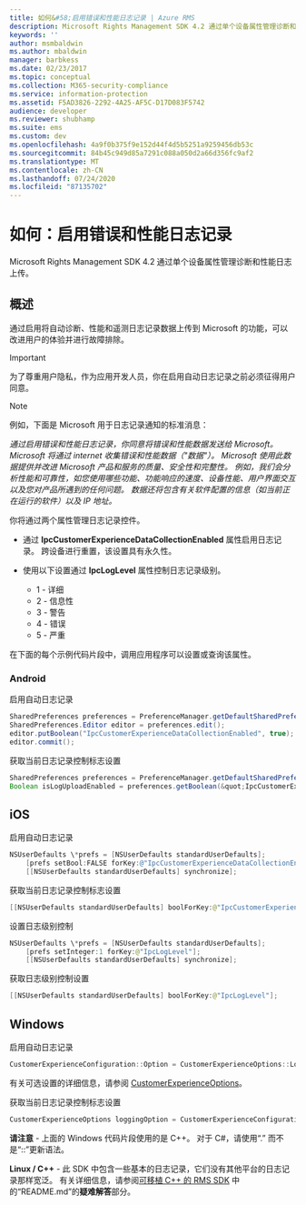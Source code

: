 ```yaml
---
title: 如何&#58;启用错误和性能日志记录 | Azure RMS
description: Microsoft Rights Management SDK 4.2 通过单个设备属性管理诊断和性能日志上传。
keywords: ''
author: msmbaldwin
ms.author: mbaldwin
manager: barbkess
ms.date: 02/23/2017
ms.topic: conceptual
ms.collection: M365-security-compliance
ms.service: information-protection
ms.assetid: F5AD3826-2292-4A25-AF5C-D17D083F5742
audience: developer
ms.reviewer: shubhamp
ms.suite: ems
ms.custom: dev
ms.openlocfilehash: 4a9f0b375f9e152d44f4d5b5251a9259456db53c
ms.sourcegitcommit: 84b45c949d85a7291c088a050d2a66d356fc9af2
ms.translationtype: MT
ms.contentlocale: zh-CN
ms.lasthandoff: 07/24/2020
ms.locfileid: "87135702"
---
```

# <a name="how-to-enable-error-and-performance-logging"></a>如何：启用错误和性能日志记录
Microsoft Rights Management SDK 4.2 通过单个设备属性管理诊断和性能日志上传。

## <a name="overview"></a>概述 ##
通过启用将自动诊断、性能和遥测日志记录数据上传到 Microsoft 的功能，可以改进用户的体验并进行故障排除。 

> [!IMPORTANT] 
> 为了尊重用户隐私，作为应用开发人员，你在启用自动日志记录之前必须征得用户同意。

> [!NOTE]
> 例如，下面是 Microsoft 用于日志记录通知的标准消息： 
>
> *通过启用错误和性能日志记录，你同意将错误和性能数据发送给 Microsoft。 Microsoft 将通过 internet 收集错误和性能数据（"数据"）。 Microsoft 使用此数据提供并改进 Microsoft 产品和服务的质量、安全性和完整性。 例如，我们会分析性能和可靠性，如您使用哪些功能、功能响应的速度、设备性能、用户界面交互以及您对产品所遇到的任何问题。 数据还将包含有关软件配置的信息（如当前正在运行的软件）以及 IP 地址。*  

你将通过两个属性管理日志记录控件。

-   通过 **IpcCustomerExperienceDataCollectionEnabled** 属性启用日志记录。 跨设备进行重置，该设置具有永久性。
-   使用以下设置通过 **IpcLogLevel** 属性控制日志记录级别。

    * 1 - 详细
    * 2 - 信息性
    * 3 - 警告
    * 4 - 错误
    * 5 - 严重

在下面的每个示例代码片段中，调用应用程序可以设置或查询该属性。

### <a name="android"></a>Android ###
启用自动日志记录

```java
SharedPreferences preferences = PreferenceManager.getDefaultSharedPreferences(context);
SharedPreferences.Editor editor = preferences.edit();
editor.putBoolean("IpcCustomerExperienceDataCollectionEnabled", true);
editor.commit();
```

获取当前日志记录控制标志设置

```java
SharedPreferences preferences = PreferenceManager.getDefaultSharedPreferences(context);
Boolean isLogUploadEnabled = preferences.getBoolean(&quot;IpcCustomerExperienceDataCollectionEnabled&quot;, false);
```

## <a name="ios"></a>iOS ##
启用自动日志记录

```objectivec
NSUserDefaults \*prefs = [NSUserDefaults standardUserDefaults];
    [prefs setBool:FALSE forKey:@"IpcCustomerExperienceDataCollectionEnabled"];
    [[NSUserDefaults standardUserDefaults] synchronize];
```

获取当前日志记录控制标志设置

```java
[[NSUserDefaults standardUserDefaults] boolForKey:@"IpcCustomerExperienceDataCollectionEnabled"];
```

设置日志级别控制

```java
NSUserDefaults \*prefs = [NSUserDefaults standardUserDefaults];
    [prefs setInteger:1 forKey:@"IpcLogLevel"];
    [[NSUserDefaults standardUserDefaults] synchronize];
```

获取日志级别控制设置

```java
[[NSUserDefaults standardUserDefaults] boolForKey:@"IpcLogLevel"];
```

## <a name="windows"></a>Windows ##
启用自动日志记录

```cpp
CustomerExperienceConfiguration::Option = CustomerExperienceOptions::LoggingEnabledNow;
```

有关可选设置的详细信息，请参阅 [CustomerExperienceOptions](https://msdn.microsoft.com/library/microsoft.rightsmanagement.customerexperienceoptions.aspx)。

获取当前日志记录控制标志设置

```cpp
CustomerExperienceOptions loggingOption = CustomerExperienceConfiguration::Option;
```

**请注意** - 上面的 Windows 代码片段使用的是 C++。 对于 C\#，请使用“.” 而不是“::”更新语法。

**Linux / C++** - 此 SDK 中包含一些基本的日志记录，它们没有其他平台的日志记录那样宽泛。 有关详细信息，请参阅[可移植 C++ 的 RMS SDK](https://github.com/AzureAD/rms-sdk-for-cpp#troubleshooting) 中的“README.md”的**疑难解答**部分。
